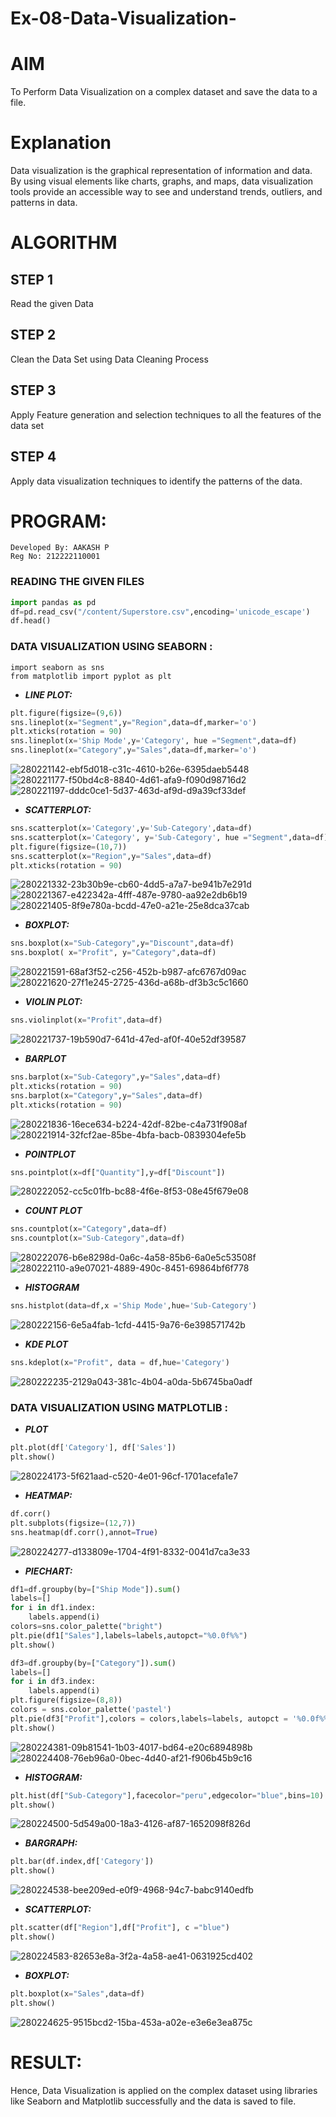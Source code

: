 # Ex-08-Data-Visualization-
# AIM
To Perform Data Visualization on a complex dataset and save the data to a file.

# Explanation
Data visualization is the graphical representation of information and data. By using visual elements like charts, graphs, and maps, data visualization tools provide an accessible way to see and understand trends, outliers, and patterns in data.

# ALGORITHM
## STEP 1
Read the given Data

## STEP 2
Clean the Data Set using Data Cleaning Process

## STEP 3
Apply Feature generation and selection techniques to all the features of the data set

## STEP 4
Apply data visualization techniques to identify the patterns of the data.

# PROGRAM:
```
Developed By: AAKASH P
Reg No: 212222110001
```
### READING THE GIVEN FILES
```python
import pandas as pd
df=pd.read_csv("/content/Superstore.csv",encoding='unicode_escape')
df.head()
```
### DATA VISUALIZATION USING SEABORN :
```
import seaborn as sns
from matplotlib import pyplot as plt
```
- <B>_LINE PLOT:_</B>
```python
plt.figure(figsize=(9,6))
sns.lineplot(x="Segment",y="Region",data=df,marker='o')
plt.xticks(rotation = 90)
sns.lineplot(x='Ship Mode',y='Category', hue ="Segment",data=df)
sns.lineplot(x="Category",y="Sales",data=df,marker='o')
```
![280221142-ebf5d018-c31c-4610-b26e-6395daeb5448](https://github.com/Aakash0407/ODD2023-Datascience-Ex-08/assets/118799103/58cbf14b-be4c-4e0e-8dd8-1393eb433f38)
![280221177-f50bd4c8-8840-4d61-afa9-f090d98716d2](https://github.com/Aakash0407/ODD2023-Datascience-Ex-08/assets/118799103/54d73697-f249-4ae3-9cb1-6f09e8097e71)
![280221197-dddc0ce1-5d37-463d-af9d-d9a39cf33def](https://github.com/Aakash0407/ODD2023-Datascience-Ex-08/assets/118799103/012ffe0c-c37f-4b5b-9774-851c6c80262c)
- <B>_SCATTERPLOT:_</B>
```python
sns.scatterplot(x='Category',y='Sub-Category',data=df)
sns.scatterplot(x='Category', y='Sub-Category', hue ="Segment",data=df)
plt.figure(figsize=(10,7))
sns.scatterplot(x="Region",y="Sales",data=df)
plt.xticks(rotation = 90)
```
![280221332-23b30b9e-cb60-4dd5-a7a7-be941b7e291d](https://github.com/Aakash0407/ODD2023-Datascience-Ex-08/assets/118799103/fe93555f-426e-4e6d-b1a5-0f66375667d7)
![280221367-e422342a-4fff-487e-9780-aa92e2db6b19](https://github.com/Aakash0407/ODD2023-Datascience-Ex-08/assets/118799103/d3c5002e-1cd2-45c9-8ad0-151c3d374d48)
![280221405-8f9e780a-bcdd-47e0-a21e-25e8dca37cab](https://github.com/Aakash0407/ODD2023-Datascience-Ex-08/assets/118799103/c790d92f-eb32-432c-ba1f-798cd998e6c1)
- <B>_BOXPLOT:_</B>
```python
sns.boxplot(x="Sub-Category",y="Discount",data=df)
sns.boxplot( x="Profit", y="Category",data=df)
```
![280221591-68af3f52-c256-452b-b987-afc6767d09ac](https://github.com/Aakash0407/ODD2023-Datascience-Ex-08/assets/118799103/890d4930-dc09-4b3d-8321-93df6299501c)
![280221620-27f1e245-2725-436d-a68b-df3b3c5c1660](https://github.com/Aakash0407/ODD2023-Datascience-Ex-08/assets/118799103/03767fc8-637f-4605-ba27-8fd864aa367e)
- <B>_VIOLIN PLOT:_</B>
```python
sns.violinplot(x="Profit",data=df)
```
![280221737-19b590d7-641d-47ed-af0f-40e52df39587](https://github.com/Aakash0407/ODD2023-Datascience-Ex-08/assets/118799103/68ad87ed-c7a8-4fd9-a037-110be1070835)
- <B>_BARPLOT_</B>
```python
sns.barplot(x="Sub-Category",y="Sales",data=df)
plt.xticks(rotation = 90)
sns.barplot(x="Category",y="Sales",data=df)
plt.xticks(rotation = 90)
```
![280221836-16ece634-b224-42df-82be-c4a731f908af](https://github.com/Aakash0407/ODD2023-Datascience-Ex-08/assets/118799103/8f1ffd8f-61c0-4354-a4dd-5df43731b468)
![280221914-32fcf2ae-85be-4bfa-bacb-0839304efe5b](https://github.com/Aakash0407/ODD2023-Datascience-Ex-08/assets/118799103/4a212715-041a-42d4-a79f-c9a44359b79a)
- <B>_POINTPLOT_</B>
```python
sns.pointplot(x=df["Quantity"],y=df["Discount"])
```
![280222052-cc5c01fb-bc88-4f6e-8f53-08e45f679e08](https://github.com/Aakash0407/ODD2023-Datascience-Ex-08/assets/118799103/8a188b82-9665-411d-8349-206fcb44e3d0)
- <B>_COUNT PLOT_</B>
```python
sns.countplot(x="Category",data=df)
sns.countplot(x="Sub-Category",data=df)
```
![280222076-b6e8298d-0a6c-4a58-85b6-6a0e5c53508f](https://github.com/Aakash0407/ODD2023-Datascience-Ex-08/assets/118799103/92647ef8-282a-4c15-91e0-05c449b491ad)
![280222110-a9e07021-4889-490c-8451-69864bf6f778](https://github.com/Aakash0407/ODD2023-Datascience-Ex-08/assets/118799103/cfdb1596-13aa-4eff-a456-bb795da36da7)
- <B>_HISTOGRAM_</B>
```python
sns.histplot(data=df,x ='Ship Mode',hue='Sub-Category')
```
![280222156-6e5a4fab-1cfd-4415-9a76-6e398571742b](https://github.com/Aakash0407/ODD2023-Datascience-Ex-08/assets/118799103/e5387d84-19ef-4d5f-8348-9cd9541b37a0)
- <B>_KDE PLOT_</B>
```python
sns.kdeplot(x="Profit", data = df,hue='Category')
```
![280222235-2129a043-381c-4b04-a0da-5b6745ba0adf](https://github.com/Aakash0407/ODD2023-Datascience-Ex-08/assets/118799103/63050c7e-873e-49cf-b420-0af15b8d2942)
### DATA VISUALIZATION USING MATPLOTLIB :
- <B>_PLOT_</B>
```python
plt.plot(df['Category'], df['Sales'])
plt.show()
```
![280224173-5f621aad-c520-4e01-96cf-1701acefa1e7](https://github.com/Aakash0407/ODD2023-Datascience-Ex-08/assets/118799103/226ff664-ad3f-4f2a-afb5-176e4be6aa69)
- <B>_HEATMAP:_</B>
```python
df.corr()
plt.subplots(figsize=(12,7))
sns.heatmap(df.corr(),annot=True)
```
![280224277-d133809e-1704-4f91-8332-0041d7ca3e33](https://github.com/Aakash0407/ODD2023-Datascience-Ex-08/assets/118799103/d6c2920b-ceee-4867-b306-9ca33733bbcf)
- <B>_PIECHART:_</B>
```python
df1=df.groupby(by=["Ship Mode"]).sum()
labels=[]
for i in df1.index:
    labels.append(i)
colors=sns.color_palette("bright")
plt.pie(df1["Sales"],labels=labels,autopct="%0.0f%%")
plt.show()

df3=df.groupby(by=["Category"]).sum()
labels=[]
for i in df3.index:
    labels.append(i) 
plt.figure(figsize=(8,8))
colors = sns.color_palette('pastel')
plt.pie(df3["Profit"],colors = colors,labels=labels, autopct = '%0.0f%%')
plt.show()
```
![280224381-09b81541-1b03-4017-bd64-e20c6894898b](https://github.com/Aakash0407/ODD2023-Datascience-Ex-08/assets/118799103/b8c53d45-76c4-4eb4-8dca-c57ce32b9522)
![280224408-76eb96a0-0bec-4d40-af21-f906b45b9c16](https://github.com/Aakash0407/ODD2023-Datascience-Ex-08/assets/118799103/9cf347af-a870-47cf-a6fd-38f86e558595)
- <B>_HISTOGRAM:_</B>
```python
plt.hist(df["Sub-Category"],facecolor="peru",edgecolor="blue",bins=10)
plt.show()
```
![280224500-5d549a00-18a3-4126-af87-1652098f826d](https://github.com/Aakash0407/ODD2023-Datascience-Ex-08/assets/118799103/b7cb36ea-b329-434c-861c-9297b3e9ea33)
- <B>_BARGRAPH:_</B> 
```python
plt.bar(df.index,df['Category'])
plt.show()
```
![280224538-bee209ed-e0f9-4968-94c7-babc9140edfb](https://github.com/Aakash0407/ODD2023-Datascience-Ex-08/assets/118799103/d746ed3c-588f-4232-ad3f-8a82a5669018)
- <B>_SCATTERPLOT:_</B>
```python
plt.scatter(df["Region"],df["Profit"], c ="blue")
plt.show() 
```
![280224583-82653e8a-3f2a-4a58-ae41-0631925cd402](https://github.com/Aakash0407/ODD2023-Datascience-Ex-08/assets/118799103/b5759a19-e4c8-4be1-ba7f-92197d14c969)
- <B>_BOXPLOT:_</B>
```python
plt.boxplot(x="Sales",data=df)
plt.show()
```
![280224625-9515bcd2-15ba-453a-a02e-e3e6e3ea875c](https://github.com/Aakash0407/ODD2023-Datascience-Ex-08/assets/118799103/656bcb93-988a-4d2e-905d-2ea362ed79d9)
# RESULT:
Hence, Data Visualization is applied on the complex dataset using libraries like Seaborn and Matplotlib successfully and the data is saved to file.
